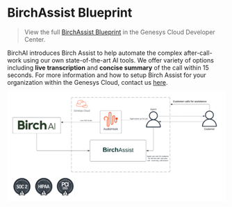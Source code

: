 # BirchAssist Blueprint

> View the full [BirchAssist Blueprint](https://developer.mypurecloud.com/blueprints/genesys-birch-assist-blueprint/ "Goes to the BirchAssist Blueprint") in the Genesys Cloud Developer Center.

BirchAI introduces Birch Assist to help automate the complex after-call-work using our own state-of-the-art AI tools. We offer variety of options including **live transcription** and **concise summary** of the call within 15 seconds. For more information and how to setup Birch Assist for your organization within the Genesys Cloud, contact us [here](https://birch.ai/#footerscroll).

![Birch Assist Integration](blueprint/images/genesys_birchai_workflow.png "Birch Assist Integration Overview")